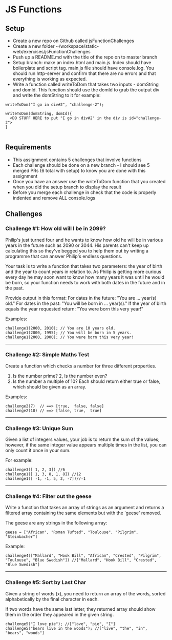 # JS Functions

## Setup
* Create a new repo on Github called jsFunctionChallenges
* Create a new folder ~/workspace/static-web/exercises/jsFunctionChallenges
* Push up a README.md with the title of the repo on to master branch
* Setup branch:  make an index.html and main.js.  Index should have boilerplate and script tag.  main.js file should have console.log. You should run http-server and confirm that there are no errors and that everything is working as expected.
* Write a function called writeToDom that takes two inputs - domString and domId.  This function should use the domId to grab the output div and write the domString to it for example:
```
writeToDom("I go in div#2", "challenge-2");

writeToDom(domString, domId){
  <DO STUFF HERE to put "I go in div#2" in the div is id="challenge-2">
}


```


## Requirements
* This assignment contains 5 challenges that involve functions
* Each challenge should be done on a new branch - I should see 5 merged PRs (6 total with setup) to know you are done with this assignment
* Once you have an answer use the writeToDom function that you created when you did the setup branch to display the result
* Before you merge each challenge in check that the code is properly indented and remove ALL console.logs

## Challenges

### Challenge #1: How old will I be in 2099?
Philip's just turned four and he wants to know how old he will be in various years in the future such as 2090 or 3044. His parents can't keep up calculating this so they've begged you to help them out by writing a programme that can answer Philip's endless questions.

Your task is to write a function that takes two parameters: the year of birth and the year to count years in relation to. As Philip is getting more curious every day he may soon want to know how many years it was until he would be born, so your function needs to work with both dates in the future and in the past.

Provide output in this format: For dates in the future: "You are ... year(s) old." For dates in the past: "You will be born in ... year(s)." If the year of birth equals the year requested return: "You were born this very year!"

Examples:
```
challenge1(2000, 2010); // You are 10 years old.
challenge1(2000, 1995); // You will be born in 5 years.
challenge1(2000, 2000); // You were born this very year!
```

<hr/>


### Challenge #2: Simple Maths Test
Create a function which checks a number for three different properties.

1.  Is the number prime?
2,  Is the number even?
3.  Is the number a multiple of 10?
Each should return either true or false, which should be given as an array.

Examples:

```
challenge2(7)  // ==> [true,  false, false] 
challenge2(10) // ==> [false, true,  true]
```

<hr/>


### Challenge #3: Unique Sum
Given a list of integers values, your job is to return the sum of the values; however, if the same integer value appears multiple times in the list, you can only count it once in your sum.

For example:
```
challenge3([ 1, 2, 3]) //6
challenge1([ 1, 3, 8, 1, 8]) //12
challenge1([ -1, -1, 5, 2, -7])//-1
```

<hr/>


### Challenge #4: Filter out the geese
Write a function that takes an array of strings as an argument and returns a filtered array containing the same elements but with the 'geese' removed.

The geese are any strings in the following array:
```
geese = ["African", "Roman Tufted", "Toulouse", "Pilgrim", "Steinbacher"]
```
Example:
```
challenge4(["Mallard", "Hook Bill", "African", "Crested", "Pilgrim", "Toulouse", "Blue Swedish"]) //["Mallard", "Hook Bill", "Crested", "Blue Swedish"]
```

<hr/>


### Challenge #5: Sort by Last Char
Given a string of words (x), you need to return an array of the words, sorted alphabetically by the final character in each.

If two words have the same last letter, they returned array should show them in the order they appeared in the given string.
```
challenge5("I love pie"); //["love", "pie", "I"]
challenge5("bears live in the woods"); //["live", "the", "in", "bears", "woods"]
```
